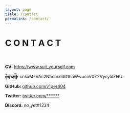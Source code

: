 ```yaml
---
layout: page
title: /contact
permalink: /contact/
---
```

# C O N T A C T <br/><br/>

**CV:** https://www.suit_yourself.com

**e̸͚̿m̴̟̎á̸̜i̴͓͒l̶̢̍:** cnkxMzVAc2NhcmxldG1haWwucnV0Z2Vycy5lZHU=

**GitHub:** [github.com/v1per404](https://github.com/v1per404)

**Twitter:** [twitter.com/******](https://twitter.com/****)

**Discord:** no_yet#1234